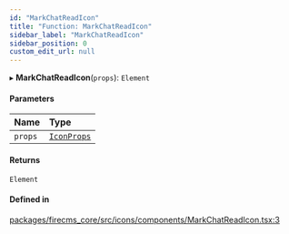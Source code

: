 ```yaml
---
id: "MarkChatReadIcon"
title: "Function: MarkChatReadIcon"
sidebar_label: "MarkChatReadIcon"
sidebar_position: 0
custom_edit_url: null
---
```


▸ **MarkChatReadIcon**(`props`): `Element`

#### Parameters

| Name | Type |
| :------ | :------ |
| `props` | [`IconProps`](../types/IconProps.md) |

#### Returns

`Element`

#### Defined in

[packages/firecms_core/src/icons/components/MarkChatReadIcon.tsx:3](https://github.com/FireCMSco/firecms/blob/d45f3739/packages/firecms_core/src/icons/components/MarkChatReadIcon.tsx#L3)
